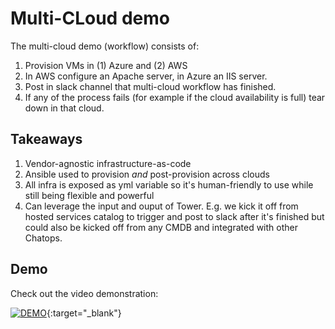 # Multi-CLoud demo

The multi-cloud demo (workflow) consists of:
1. Provision VMs in (1) Azure and (2) AWS
1. In AWS configure an Apache server, in Azure an IIS server.
1. Post in slack channel that multi-cloud workflow has finished. 
1. If any of the process fails (for example if the cloud availability is full) tear down in that cloud.

## Takeaways

1. Vendor-agnostic infrastructure-as-code
1. Ansible used to provision *and* post-provision across clouds
1. All infra is exposed as yml variable so it's human-friendly to use while still being flexible and powerful
1. Can leverage the input and ouput of Tower. E.g. we kick it off from hosted services catalog to trigger and post to slack after it's finished but could also be kicked off from any CMDB and integrated with other Chatops.

## Demo
Check out the video demonstration:

  [![DEMO](http://img.youtube.com/vi/4C5ILW9JRho/0.jpg)](http://www.youtube.com/watch?v=4C5ILW9JRho "Multi-Cloud Workflow"){:target="_blank"}